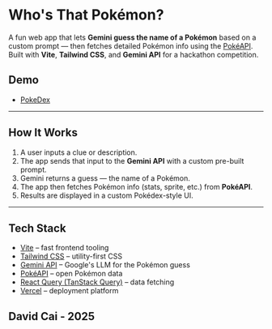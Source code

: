# Who's That Pokémon?

A fun web app that lets **Gemini guess the name of a Pokémon** based on a custom prompt — then fetches detailed Pokémon info using the [PokéAPI](https://pokeapi.co/). Built with **Vite**, **Tailwind CSS**, and **Gemini API** for a hackathon competition.

## Demo

-   [PokeDex](pokedex-bice-xi.vercel.app)

---

## How It Works

1. A user inputs a clue or description.
2. The app sends that input to the **Gemini API** with a custom pre-built prompt.
3. Gemini returns a guess — the name of a Pokémon.
4. The app then fetches Pokémon info (stats, sprite, etc.) from **PokéAPI**.
5. Results are displayed in a custom Pokédex-style UI.

---

## Tech Stack

-   [Vite](https://vitejs.dev/) – fast frontend tooling
-   [Tailwind CSS](https://tailwindcss.com/) – utility-first CSS
-   [Gemini API](https://ai.google.dev/) – Google's LLM for the Pokémon guess
-   [PokéAPI](https://pokeapi.co/) – open Pokémon data
-   [React Query (TanStack Query)](https://tanstack.com/query) – data fetching
-   [Vercel](https://vercel.com/) – deployment platform

## David Cai - 2025
